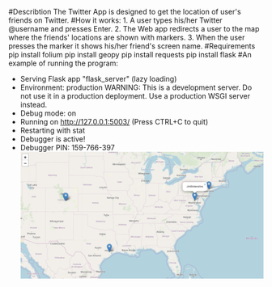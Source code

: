 #Describtion
The Twitter App is designed to get the location of user's friends on Twitter.
#How it works:
    1. A user types his/her Twitter @username and presses Enter.
    2. The Web app redirects a user to the map where the friends' locations are shown with markers.
    3. When the user presses the marker it shows his/her friend's screen name.
#Requirements
    pip install folium
    pip install geopy
    pip install requests
    pip install flask
#An example of running the program:
* Serving Flask app "flask_server" (lazy loading)
 * Environment: production
   WARNING: This is a development server. Do not use it in a production deployment.
   Use a production WSGI server instead.
 * Debug mode: on
 * Running on http://127.0.0.1:5003/ (Press CTRL+C to quit)
 * Restarting with stat
 * Debugger is active!
 * Debugger PIN: 159-766-397
 ![](images/example_screenshot.png)
 
